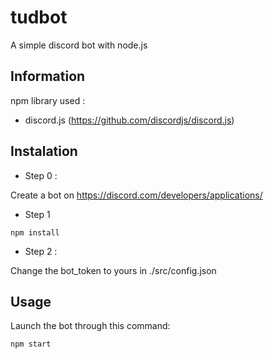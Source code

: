 # tudbot
A simple discord bot with node.js

## Information

npm library used :
- discord.js (https://github.com/discordjs/discord.js)

## Instalation

* Step 0 : 

Create a bot on https://discord.com/developers/applications/

* Step 1

```
npm install
```

* Step 2 : 

Change the bot_token to yours in ./src/config.json

## Usage

Launch the bot through this command:
```
npm start
```
